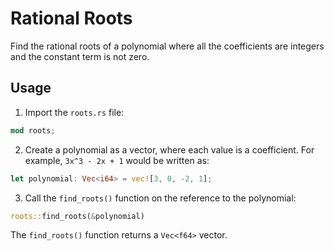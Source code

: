 # Rational Roots
Find the rational roots of a polynomial where all the coefficients are integers and the constant term is not zero.

## Usage
1. Import the `roots.rs` file:
```rust
mod roots;
```

2. Create a polynomial as a vector, where each value is a coefficient. For example, `3x^3 - 2x + 1` would be written as:
```rust
let polynomial: Vec<i64> = vec![3, 0, -2, 1];
```

3. Call the `find_roots()` function on the reference to the polynomial:
```rust
roots::find_roots(&polynomial)
```

The `find_roots()` function returns a `Vec<f64>` vector.

